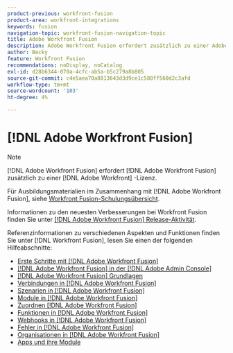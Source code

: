 ```yaml
---
product-previous: workfront-fusion
product-area: workfront-integrations
keywords: fusion
navigation-topic: workfront-fusion-navigation-topic
title: Adobe Workfront Fusion
description: Adobe Workfront Fusion erfordert zusätzlich zu einer Adobe Workfront-Lizenz eine Adobe Workfront Fusion-Lizenz.
author: Becky
feature: Workfront Fusion
recommendations: noDisplay, noCatalog
exl-id: d28b6344-070a-4cfc-ab5a-b5c279a8b805
source-git-commit: c4e5aea70a8013643d3d9ce1c588ff560d2c3afd
workflow-type: tm+mt
source-wordcount: '103'
ht-degree: 4%

---
```


# [!DNL Adobe Workfront Fusion]

>[!NOTE]
>
>[!DNL Adobe Workfront Fusion] erfordert [!DNL Adobe Workfront Fusion] zusätzlich zu einer [!DNL Adobe Workfront] -Lizenz.

Für Ausbildungsmaterialien im Zusammenhang mit [!DNL Adobe Workfront Fusion], siehe [Workfront Fusion-Schulungsübersicht](https://experienceleague.adobe.com/docs/workfront-learn/tutorials-workfront/fusion/welcome-to-workfront-fusion/workfront-fusion-overview.html?lang=en).

Informationen zu den neuesten Verbesserungen bei Workfront Fusion finden Sie unter [[!DNL Adobe Workfront Fusion] Release-Aktivität](../product-announcements/product-releases/fusion-release-activity/fusion-release-activity.md).

Referenzinformationen zu verschiedenen Aspekten und Funktionen finden Sie unter [!DNL Workfront Fusion], lesen Sie einen der folgenden Hilfeabschnitte:

* [Erste Schritte mit [!DNL Adobe Workfront Fusion]](../workfront-fusion/get-started/get-started.md)
* [[!DNL Adobe Workfront Fusion] in der [!DNL Adobe Admin Console]](../workfront-fusion/fusion-in-admin-console/fusion-in-admin-console.md)
* [[!DNL Adobe Workfront Fusion] Grundlagen](../workfront-fusion/workfront-fusion-basics/workfront-fusion-basics.md)
* [Verbindungen in [!DNL Adobe Workfront Fusion]](../workfront-fusion/connections/connections.md)
* [Szenarien in [!DNL Adobe Workfront Fusion]](../workfront-fusion/scenarios/scenarios.md)
* [Module in [!DNL Adobe Workfront Fusion]](../workfront-fusion/modules/modules.md)
* [Zuordnen [!DNL Adobe Workfront Fusion]](../workfront-fusion/mapping/mapping.md)
* [Funktionen in [!DNL Adobe Workfront Fusion]](../workfront-fusion/functions/functions.md)
* [Webhooks in [!DNL Adobe Workfront Fusion]](../workfront-fusion/webhooks/webhooks.md)
* [Fehler in [!DNL Adobe Workfront Fusion]](../workfront-fusion/errors/errors.md)
* [Organisationen in [!DNL Adobe Workfront Fusion]](../workfront-fusion/organizations/organizations.md)
* [Apps und ihre Module](../workfront-fusion/apps-and-their-modules/apps-and-their-modules.md)
